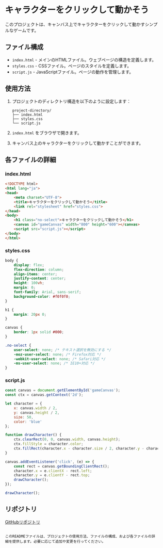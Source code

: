 # キャラクターをクリックして動かそう

このプロジェクトは、キャンバス上でキャラクターをクリックして動かすシンプルなゲームです。

## ファイル構成

- `index.html` - メインのHTMLファイル。ウェブページの構造を定義します。
- `styles.css` - CSSファイル。ページのスタイルを定義します。
- `script.js` - JavaScriptファイル。ページの動作を管理します。

## 使用方法

1. プロジェクトのディレクトリ構造を以下のように設定します：
    ```
    project-directory/
    ├── index.html
    ├── styles.css
    └── script.js
    ```

2. `index.html` をブラウザで開きます。

3. キャンバス上のキャラクターをクリックして動かすことができます。

## 各ファイルの詳細

### index.html

```html
<!DOCTYPE html>
<html lang="ja">
<head>
    <meta charset="UTF-8">
    <title>キャラクターをクリックして動かそう</title>
    <link rel="stylesheet" href="styles.css">
</head>
<body>
    <h1 class="no-select">キャラクターをクリックして動かそう</h1>
    <canvas id="gameCanvas" width="800" height="600"></canvas>
    <script src="script.js"></script>
</body>
</html>
```

### styles.css

```css
body {
    display: flex;
    flex-direction: column;
    align-items: center;
    justify-content: center;
    height: 100vh;
    margin: 0;
    font-family: Arial, sans-serif;
    background-color: #f0f0f0;
}

h1 {
    margin: 20px 0;
}

canvas {
    border: 1px solid #000;
}

.no-select {
    user-select: none; /* テキスト選択を無効にする */
    -moz-user-select: none; /* Firefox対応 */
    -webkit-user-select: none; /* Safari対応 */
    -ms-user-select: none; /* IE10+対応 */
}
```

### script.js

```javascript
const canvas = document.getElementById('gameCanvas');
const ctx = canvas.getContext('2d');

let character = {
    x: canvas.width / 2,
    y: canvas.height / 2,
    size: 50,
    color: 'blue'
};

function drawCharacter() {
    ctx.clearRect(0, 0, canvas.width, canvas.height);
    ctx.fillStyle = character.color;
    ctx.fillRect(character.x - character.size / 2, character.y - character.size / 2, character.size, character.size);
}

canvas.addEventListener('click', (e) => {
    const rect = canvas.getBoundingClientRect();
    character.x = e.clientX - rect.left;
    character.y = e.clientY - rect.top;
    drawCharacter();
});

drawCharacter();
```

## リポジトリ

[GitHubリポジトリ](https://github.com/Github-testapp/clickmove-game.git)
```

このREADMEファイルは、プロジェクトの使用方法、ファイルの構成、および各ファイルの詳細を提供します。必要に応じて追加や変更を行ってください。
